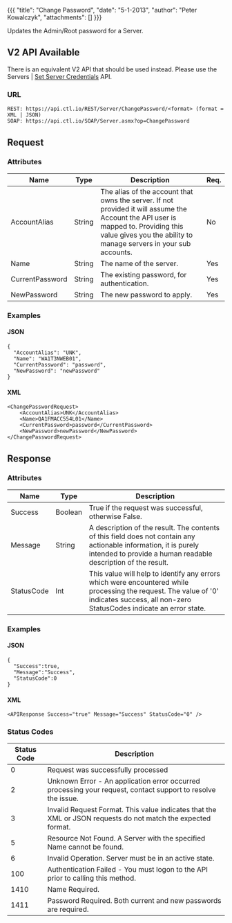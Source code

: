 {{{
  "title": "Change Password",
  "date": "5-1-2013",
  "author": "Peter Kowalczyk",
  "attachments": []
}}}

Updates the Admin/Root password for a Server.

<div class="alert alert-warning">
<h2>V2 API Available</h2>
There is an equivalent V2 API that should be used instead. Please use the Servers | <a href="../v2/#servers-set-server-credentials">Set Server Credentials</a> API.
</div>

### URL

    REST: https://api.ctl.io/REST/Server/ChangePassword/<format> (format = XML | JSON)
    SOAP: https://api.ctl.io/SOAP/Server.asmx?op=ChangePassword

## Request


### Attributes
| Name | Type | Description | Req. |
| --- | --- | --- | --- |
| AccountAlias | String | The alias of the account that owns the server. If not provided it will assume the Account the API user is mapped to. Providing this value gives you the ability to manage servers in your sub accounts. | No |
| Name | String | The name of the server.   | Yes |
| CurrentPassword | String | The existing password, for authentication. | Yes |
| NewPassword | String | The new password to apply. | Yes |

### Examples

#### JSON

    {
      "AccountAlias": "UNK",
      "Name": "WA1T3NWEB01",
      "CurrentPassword": "password",
      "NewPassword": "newPassword"
    }

#### XML

    <ChangePasswordRequest>
        <AccountAlias>UNK</AccountAlias>
        <Name>QA1FMACC554L01</Name>
        <CurrentPassword>password</CurrentPassword>
        <NewPassword>newPassword</NewPassword>
    </ChangePasswordRequest>

## Response

### Attributes

| Name | Type | Description |
| --- | --- | --- |
| Success | Boolean | True if the request was successful, otherwise False. |
| Message | String | A description of the result. The contents of this field does not contain any actionable information, it is purely intended to provide a human readable description of the result. |
| StatusCode | Int | This value will help to identify any errors which were encountered while processing the request. The value of '0' indicates success, all non-zero StatusCodes indicate an error state. |

### Examples

#### JSON

    {
      "Success":true,
      "Message":"Success",
      "StatusCode":0
    }

#### XML

    <APIResponse Success="true" Message="Success" StatusCode="0" />

### Status Codes
| Status Code | Description |
| --- | --- |
| 0 | Request was successfully processed |
| 2 | Unknown Error - An application error occurred processing your request, contact support to resolve the issue. |
| 3 | Invalid Request Format. This value indicates that the XML or JSON requests do not match the expected format. |
| 5 | Resource Not Found.  A Server with the specified Name cannot be found.  |
| 6 | Invalid Operation.  Server must be in an active state. |
| 100 | Authentication Failed - You must logon to the API prior to calling this method. |
| 1410 | Name Required. |
| 1411 | Password Required.  Both current and new passwords are required. |
